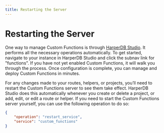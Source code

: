```yaml
---
title: Restarting the Server
---
```


# Restarting the Server

One way to manage Custom Functions is through [HarperDB Studio](../harperdb-studio/). It performs all the necessary operations automatically. To get started, navigate to your instance in HarperDB Studio and click the subnav link for "functions". If you have not yet enabled Custom Functions, it will walk you through the process. Once configuration is complete, you can manage and deploy Custom Functions in minutes.

For any changes made to your routes, helpers, or projects, you’ll need to restart the Custom Functions server to see them take effect. HarperDB Studio does this automatically whenever you create or delete a project, or add, edit, or edit a route or helper. If you need to start the Custom Functions server yourself, you can use the following operation to do so:

```json
{
	"operation": "restart_service",
	"service": "custom_functions"
}
```
